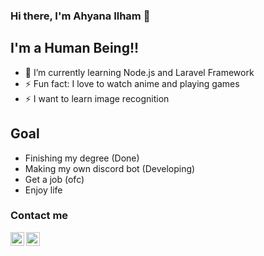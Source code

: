 ### Hi there, I'm Ahyana Ilham 👋

## I'm a Human Being!!

- 🌱 I’m currently learning Node.js and Laravel Framework
- ⚡ Fun fact: I love to watch anime and playing games
- ⚡ I want to learn image recognition

## Goal

- Finishing my degree (Done)
- Making my own discord bot (Developing)
- Get a job (ofc)
- Enjoy life


### Contact me

[<img align="left" alt="Yami | Twitter" width="22px" src="img/twitter-logo-png-5860-32x32.ico" />][Twitter]
[<img align="left" alt="Yami | Discord" width="22px" src="img/discord-logo-png-7636-32x32.ico" />][Discord]

<br />

[Twitter]: https://twitter.com/DestroyerSan
[Discord]: https://discordapp.com/users/217582472613986304/
